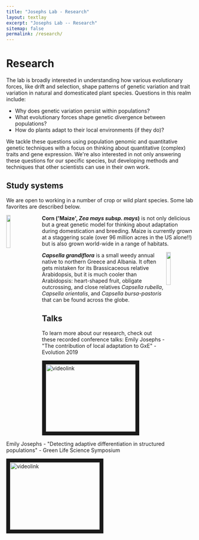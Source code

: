 ```yaml
---
title: "Josephs Lab - Research"
layout: textlay
excerpt: "Josephs Lab -- Research"
sitemap: false
permalink: /research/
---
```


# Research

The lab is broadly interested in understanding how various evolutionary forces, like drift and selection, shape patterns of genetic variation and trait variation in natural and domesticated plant species. Questions in this realm include:

- Why does genetic variation persist within populations? 
- What evolutionary forces shape genetic divergence between populations?
- How do plants adapt to their local environments (if they do)?

We tackle these questions using population genomic and quantitative genetic techniques with a focus on thinking about quantitative (complex) traits and gene expression. We're also interested in not only answering these questions for our specific species, but developing methods and techniques that other scientists can use in their own work.


## Study systems

We are open to working in a number of crop or wild plant species. Some lab favorites are described below.

<div>

<img src = "{{ site.url}}{{ site.baseurl}}/images/flintydenty.jpeg" class="img-responsive" width = "15%" style="float: left; padding-right: 20px" />

**Corn ('Maize', *Zea mays subsp. mays*)** is not only delicious but a great genetic model for thinking about adaptation during domestication and breeding. Maize is currently grown at a staggering scale (over 96 million acres in the US alone!!) but is also grown world-wide in a range of habitats.

</div>
<div>

<img src = "{{ site.url}}{{ site.baseurl}}/images/cg.png" class="img-responsive" width = "15%" style="float: right; padding-leftt: 20px" />

***Capsella grandiflora*** is a small weedy annual native to northern Greece and Albania. It often gets mistaken for its Brassicaceous relative Arabidopsis, but it is much cooler than Arabidopsis: heart-shaped fruit, obligate outcrossing, and close relatives *Capsella rubella*, *Capsella orientalis*, and *Capsella bursa-pastoris* that can be found across the globe. 


</div>


## Talks

To learn more about our research, check out these recorded conference talks:
Emily Josephs - "The contribution of local adaptation to GxE" - Evolution 2019

<a href="http://www.youtube.com/watch?feature=player_embedded&v=-sxdgWORJIw" target="_blank"><img src="http://img.youtube.com/vi/-sxdgWORJIw/0.jpg" alt="videolink" width="240" height="180" border="10" /></a>

Emily Josephs - "Detecting adaptive differentiation in structured populations" - Green Life Science Symposium 

<a href="http://www.youtube.com/watch?feature=player_embedded&v=igNt7Fk8Npk&t=0s&index=16" target="_blank"><img src="http://img.youtube.com/vi/igNt7Fk8Npk&t=0s&index=16/0.jpg" alt="videolink" width="240" height="180" border="10" /></a>
